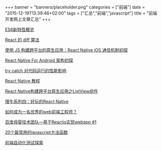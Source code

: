 +++
banner = "banners/placeholder.png"
categories = ["前端"]
date = "2015-12-19T13:39:46+02:00"
tags = ["汇总","前端","javascript"]
title = "前端开发网上文章汇总"
+++




[ES6新特性概览](http://www.cnblogs.com/Wayou/p/es6_new_features.html)

[React 的 diff 算法](http://segmentfault.com/a/1190000000606216)

[使用 JS 构建跨平台的原生应用：React Native iOS 通信机制初探](http://taobaofed.org/blog/2015/12/30/the-communication-scheme-of-react-native-in-ios/)

[React Native For Android 架构初探](http://zhuanlan.zhihu.com/magilu/20259704)

[try catch 对代码运行的性能影响](http://taobaofed.org/blog/2015/10/28/try-catch-runing-problem/)

[React Native 教程](http://wiki.jikexueyuan.com/project/react-native/homepage.html)

[React Native构建跨平台原生应用之ListView组件](http://item.congci.com/item/react-native-goujian-kua-pingtai-yuansheng-yingyong-zhi-listview-zujian)

[慢牛系列四：好玩的React Native](http://www.cnblogs.com/hongyin163/p/stockman_animation.html)

[如何成为一名优秀的web前端工程师？](https://mp.weixin.qq.com/s?__biz=MzA4NDIzNzMwMw==&mid=208791701&idx=1&sn=b1078c894492bb6f51f5a26a8c161b51&scene=0&key=41ecb04b05111003d2c2d8caf9bac2154b9f2fb7d4973d5d7c3b03571e6188188355e523ddc5771e2f4b754c08e7fb99&ascene=0&uin=MTM0ODQyNTk1&devicetype=iMac+MacBookAir7%2C1+OSX+OSX+10.10.5+build(14F1021)&version=11020201&pass_ticket=OUgFBuA2yqcV7ExJVNrQtm5NukTejEXnNHTun2M8jg8%3D)

[百度母婴技术团队—基于Reactjs实现webapp #1](https://mp.weixin.qq.com/s?__biz=MzAwNjQwNzU2NQ==&mid=400112126&idx=1&sn=d434f635120460eca7ca3dca667a4e2b&scene=0&key=41ecb04b0511100363da8e80ae7e1c24c481b0372aab8274bea1f6d0300bb5978125e5cd9b3cecefd58ba0394513f3e3&ascene=0&uin=MTM0ODQyNTk1&devicetype=iMac+MacBookAir7%2C1+OSX+OSX+10.10.5+build(14F1021)&version=11020201&pass_ticket=OUgFBuA2yqcV7ExJVNrQtm5NukTejEXnNHTun2M8jg8%3D)

[20个最常用的javascript方法函数](https://mp.weixin.qq.com/s?__biz=MzA4NDIzNzMwMw==&mid=208174152&idx=1&sn=d1b7d2b45ea8784c755bfac31a0c3330&key=41ecb04b05111003daca9d0088366247a7d809ee925136fc1526b50f8b277db6e5030a57f35ead72f10d5b901556b716&ascene=0&uin=MTM0ODQyNTk1&devicetype=iMac+MacBookAir7%2C1+OSX+OSX+10.10.5+build(14F1021)&version=11020201&pass_ticket=OUgFBuA2yqcV7ExJVNrQtm5NukTejEXnNHTun2M8jg8%3D)

[前端自动化测试探索](https://mp.weixin.qq.com/s?__biz=MzAxODE2MjM1MA==&mid=209158489&idx=1&sn=be6afc7532381529c866488727d2af75&key=41ecb04b05111003d37e2242ad43f8a7f469e5f910d5bf22793d416fbb0a89fd1855d662bc742a9a3a4a437b3a9db378&ascene=0&uin=MTM0ODQyNTk1&devicetype=iMac+MacBookAir7%2C1+OSX+OSX+10.10.5+build(14F1021)&version=11020201&pass_ticket=OUgFBuA2yqcV7ExJVNrQtm5NukTejEXnNHTun2M8jg8%3D)









